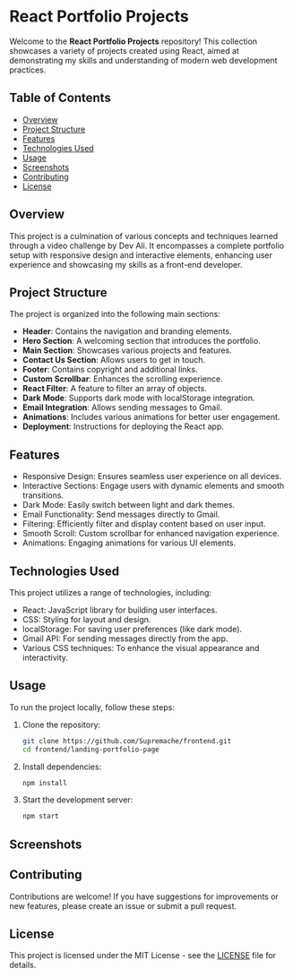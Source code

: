 # React Portfolio Projects

Welcome to the **React Portfolio Projects** repository! This collection showcases a variety of projects created using React, aimed at demonstrating my skills and understanding of modern web development practices.

## Table of Contents

- [Overview](#overview)
- [Project Structure](#project-structure)
- [Features](#features)
- [Technologies Used](#technologies-used)
- [Usage](#usage)
- [Screenshots](#screenshots)
- [Contributing](#contributing)
- [License](#license)

## Overview

This project is a culmination of various concepts and techniques learned through a video challenge by Dev Ali. It encompasses a complete portfolio setup with responsive design and interactive elements, enhancing user experience and showcasing my skills as a front-end developer.

## Project Structure

The project is organized into the following main sections:

- **Header**: Contains the navigation and branding elements.
- **Hero Section**: A welcoming section that introduces the portfolio.
- **Main Section**: Showcases various projects and features.
- **Contact Us Section**: Allows users to get in touch.
- **Footer**: Contains copyright and additional links.
- **Custom Scrollbar**: Enhances the scrolling experience.
- **React Filter**: A feature to filter an array of objects.
- **Dark Mode**: Supports dark mode with localStorage integration.
- **Email Integration**: Allows sending messages to Gmail.
- **Animations**: Includes various animations for better user engagement.
- **Deployment**: Instructions for deploying the React app.

## Features

- Responsive Design: Ensures seamless user experience on all devices.
- Interactive Sections: Engage users with dynamic elements and smooth transitions.
- Dark Mode: Easily switch between light and dark themes.
- Email Functionality: Send messages directly to Gmail.
- Filtering: Efficiently filter and display content based on user input.
- Smooth Scroll: Custom scrollbar for enhanced navigation experience.
- Animations: Engaging animations for various UI elements.

## Technologies Used

This project utilizes a range of technologies, including:

- React: JavaScript library for building user interfaces.
- CSS: Styling for layout and design.
- localStorage: For saving user preferences (like dark mode).
- Gmail API: For sending messages directly from the app.
- Various CSS techniques: To enhance the visual appearance and interactivity.

## Usage

To run the project locally, follow these steps:

1. Clone the repository:
   ```bash
   git clone https://github.com/Supremache/frontend.git
   cd frontend/landing-portfolio-page
2. Install dependencies:
   ```bash
   npm install
3. Start the development server:
   ```bash
   npm start

## Screenshots

<!-- Replace with the path to your screenshot -->
<!-- Replace with the path to your screenshot -->

## Contributing

Contributions are welcome! If you have suggestions for improvements or new features, please create an issue or submit a pull request.

## License

This project is licensed under the MIT License - see the [LICENSE](LICENSE) file for details.

